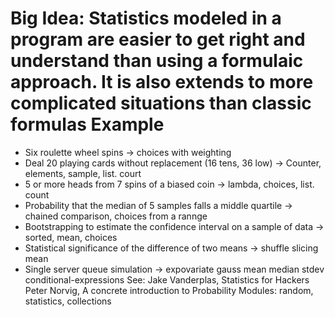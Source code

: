 Big Idea:
Statistics modeled in a program are easier to get right and understand than using a formulaic approach. It is also extends to more complicated situations than classic formulas
Example
=======
* Six roulette wheel spins
\-> choices with weighting
* Deal 20 playing cards without replacement (16 tens, 36 low)
\-> Counter, elements, sample, list. court
* 5 or more heads from 7 spins of a biased coin
\-> lambda, choices, list. count
* Probability that the median of 5 samples falls a middle quartile
\-> chained comparison, choices from a rannge
* Bootstrapping to estimate the confidence interval on a sample of data
\-> sorted, mean, choices
* Statistical significance of the difference of two means
\-> shuffle slicing mean
* Single server queue simulation
\-> expovariate gauss mean median stdev conditional-expressions
See:
Jake Vanderplas, Statistics for Hackers
Peter Norvig, A concrete introduction to Probability
Modules: random, statistics, collections
